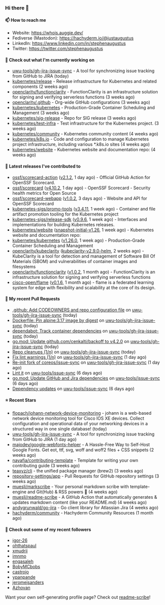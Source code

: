 ### Hi there 👋

#### 📫 How to reach me

- Website: https://whois.auggie.dev/
- Fediverse (Mastodon): https://hachyderm.io/@justaugustus
- LinkedIn: https://www.linkedin.com/in/stephenaugustus
- Twitter: https://twitter.com/stephenaugustus

#### 👷 Check out what I'm currently working on

- [uwu-tools/gh-jira-issue-sync](https://github.com/uwu-tools/gh-jira-issue-sync) - A tool for synchronizing issue tracking from GitHub to JIRA (today)
- [kubernetes/release](https://github.com/kubernetes/release) - Release infrastructure for Kubernetes and related components (2 weeks ago)
- [openclarity/functionclarity](https://github.com/openclarity/functionclarity) - FunctionClarity is an infrastructure solution for signing and verifying serverless functions (3 weeks ago)
- [openclarity/.github](https://github.com/openclarity/.github) - Org-wide GitHub configurations (3 weeks ago)
- [kubernetes/kubernetes](https://github.com/kubernetes/kubernetes) - Production-Grade Container Scheduling and Management (3 weeks ago)
- [kubernetes/sig-release](https://github.com/kubernetes/sig-release) - Repo for SIG release (3 weeks ago)
- [kubernetes/test-infra](https://github.com/kubernetes/test-infra) - Test infrastructure for the Kubernetes project. (3 weeks ago)
- [kubernetes/community](https://github.com/kubernetes/community) - Kubernetes community content (4 weeks ago)
- [kubernetes/k8s.io](https://github.com/kubernetes/k8s.io) - Code and configuration to manage Kubernetes project infrastructure, including various *.k8s.io sites (4 weeks ago)
- [kubernetes/website](https://github.com/kubernetes/website) - Kubernetes website and documentation repo:  (4 weeks ago)

#### 🔭 Latest releases I've contributed to

- [ossf/scorecard-action](https://github.com/ossf/scorecard-action) ([v2.1.2](https://github.com/ossf/scorecard-action/releases/tag/v2.1.2), 1 day ago) - Official GitHub Action for OpenSSF Scorecard.
- [ossf/scorecard](https://github.com/ossf/scorecard) ([v4.10.2](https://github.com/ossf/scorecard/releases/tag/v4.10.2), 1 day ago) - OpenSSF Scorecard - Security health metrics for Open Source
- [ossf/scorecard-webapp](https://github.com/ossf/scorecard-webapp) ([v1.0.2](https://github.com/ossf/scorecard-webapp/releases/tag/v1.0.2), 3 days ago) - Website and API for OpenSSF Scorecard
- [kubernetes-sigs/promo-tools](https://github.com/kubernetes-sigs/promo-tools) ([v3.4.11](https://github.com/kubernetes-sigs/promo-tools/releases/tag/v3.4.11), 1 week ago) - Container and file artifact promotion tooling for the Kubernetes project
- [kubernetes-sigs/release-sdk](https://github.com/kubernetes-sigs/release-sdk) ([v0.9.6](https://github.com/kubernetes-sigs/release-sdk/releases/tag/v0.9.6), 1 week ago) - Interfaces and implementations for building Kubernetes releases.
- [kubernetes/website](https://github.com/kubernetes/website) ([snapshot-initial-v1.26](https://github.com/kubernetes/website/releases/tag/snapshot-initial-v1.26), 1 week ago) - Kubernetes website and documentation repo: 
- [kubernetes/kubernetes](https://github.com/kubernetes/kubernetes) ([v1.26.0](https://github.com/kubernetes/kubernetes/releases/tag/v1.26.0), 1 week ago) - Production-Grade Container Scheduling and Management
- [openclarity/kubeclarity](https://github.com/openclarity/kubeclarity) ([kubeclarity-v2.9.0-helm](https://github.com/openclarity/kubeclarity/releases/tag/kubeclarity-v2.9.0-helm), 2 weeks ago) - KubeClarity is a tool for detection and management of Software Bill Of Materials (SBOM) and vulnerabilities of container images and filesystems
- [openclarity/functionclarity](https://github.com/openclarity/functionclarity) ([v1.0.2](https://github.com/openclarity/functionclarity/releases/tag/v1.0.2), 1 month ago) - FunctionClarity is an infrastructure solution for signing and verifying serverless functions
- [cisco-open/flame](https://github.com/cisco-open/flame) ([v0.1.6](https://github.com/cisco-open/flame/releases/tag/v0.1.6), 1 month ago) - flame is a federated learning system for edge with flexibility and scalability at the core of its design.

#### 🔨 My recent Pull Requests

- [.github: Add CODEOWNERS and repo configuration file](https://github.com/uwu-tools/gh-jira-issue-sync/pull/22) on [uwu-tools/gh-jira-issue-sync](https://github.com/uwu-tools/gh-jira-issue-sync) (today)
- [Dockerfile: Pin alpine:3.17 image by digest](https://github.com/uwu-tools/gh-jira-issue-sync/pull/21) on [uwu-tools/gh-jira-issue-sync](https://github.com/uwu-tools/gh-jira-issue-sync) (today)
- [dependabot: Track container dependencies](https://github.com/uwu-tools/gh-jira-issue-sync/pull/18) on [uwu-tools/gh-jira-issue-sync](https://github.com/uwu-tools/gh-jira-issue-sync) (today)
- [go.mod: Update github.com/cenkalti/backoff to v4.2.0](https://github.com/uwu-tools/gh-jira-issue-sync/pull/17) on [uwu-tools/gh-jira-issue-sync](https://github.com/uwu-tools/gh-jira-issue-sync) (today)
- [Repo cleanups (1/n)](https://github.com/uwu-tools/gh-jira-issue-sync/pull/15) on [uwu-tools/gh-jira-issue-sync](https://github.com/uwu-tools/gh-jira-issue-sync) (today)
- [Fix lint warnings (1/n)](https://github.com/uwu-tools/gh-jira-issue-sync/pull/3) on [uwu-tools/gh-jira-issue-sync](https://github.com/uwu-tools/gh-jira-issue-sync) (1 day ago)
- [Re-init fork of coreos/issue-sync](https://github.com/uwu-tools/gh-jira-issue-sync/pull/2) on [uwu-tools/gh-jira-issue-sync](https://github.com/uwu-tools/gh-jira-issue-sync) (1 day ago)
- [Lint it](https://github.com/uwu-tools/issue-sync/pull/12) on [uwu-tools/issue-sync](https://github.com/uwu-tools/issue-sync) (6 days ago)
- [go.mod: Update GitHub and Jira dependencies](https://github.com/uwu-tools/issue-sync/pull/11) on [uwu-tools/issue-sync](https://github.com/uwu-tools/issue-sync) (6 days ago)
- [Dependency updates](https://github.com/uwu-tools/issue-sync/pull/10) on [uwu-tools/issue-sync](https://github.com/uwu-tools/issue-sync) (6 days ago)

#### ⭐ Recent Stars

- [flopach/johann-network-device-monitoring](https://github.com/flopach/johann-network-device-monitoring) - johann is a web-based network device monitoring tool for Cisco IOS XE devices. Collect configuration and operational data of your networking devices in a structured way in one single database! (today)
- [uwu-tools/gh-jira-issue-sync](https://github.com/uwu-tools/gh-jira-issue-sync) - A tool for synchronizing issue tracking from GitHub to JIRA (1 day ago)
- [majodev/google-webfonts-helper](https://github.com/majodev/google-webfonts-helper) - A Hassle-Free Way to Self-Host Google Fonts. Get eot, ttf, svg, woff and woff2 files &#43; CSS snippets (2 weeks ago)
- [nayafia/contributing-template](https://github.com/nayafia/contributing-template) - Template for writing your own contributing guide (3 weeks ago)
- [teaxyz/cli](https://github.com/teaxyz/cli) - the unified package manager (brew2) (3 weeks ago)
- [repository-settings/app](https://github.com/repository-settings/app) - Pull Requests for GitHub repository settings (3 weeks ago)
- [muesli/markscribe](https://github.com/muesli/markscribe) - Your personal markdown scribe with template-engine and Git(Hub) &amp; RSS powers 📜 (4 weeks ago)
- [muesli/readme-scribe](https://github.com/muesli/readme-scribe) - A GitHub Action that automatically generates &amp; updates markdown content (like your README.md) (4 weeks ago)
- [andygrunwald/go-jira](https://github.com/andygrunwald/go-jira) - Go client library for Atlassian Jira (4 weeks ago)
- [hachyderm/community](https://github.com/hachyderm/community) - Hachyderm Community Resources (1 month ago)

#### 👯 Check out some of my recent followers

- [igor-26](https://github.com/igor-26)
- [ohthatspaul](https://github.com/ohthatspaul)
- [xmudrii](https://github.com/xmudrii)
- [imnmo](https://github.com/imnmo)
- [engasaleh](https://github.com/engasaleh)
- [BobyMCbobs](https://github.com/BobyMCbobs)
- [castrojo](https://github.com/castrojo)
- [ypanpande](https://github.com/ypanpande)
- [jeromejsanders](https://github.com/jeromejsanders)
- [Azhovan](https://github.com/Azhovan)

Want your own self-generating profile page? Check out [readme-scribe](https://github.com/muesli/readme-scribe)!
